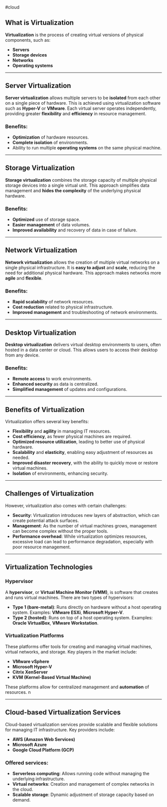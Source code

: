 #cloud

## What is Virtualization

**Virtualization** is the process of creating virtual versions of physical components, such as:

- **Servers**
- **Storage devices**
- **Networks**
- **Operating systems**

---

## Server Virtualization

**Server virtualization** allows multiple servers to be **isolated** from each other on a single piece of hardware. This is achieved using virtualization software such as **Hyper-V** or **VMware**. Each virtual server operates independently, providing greater **flexibility** and **efficiency** in resource management.

### Benefits:

- **Optimization** of hardware resources.
- **Complete isolation** of environments.
- Ability to run multiple **operating systems** on the same physical machine.

---

## Storage Virtualization

**Storage virtualization** combines the storage capacity of multiple physical storage devices into a single virtual unit. This approach simplifies data management and **hides the complexity** of the underlying physical hardware.

### Benefits:

- **Optimized** use of storage space.
- **Easier management** of data volumes.
- **Improved availability** and recovery of data in case of failure.

---

## Network Virtualization

**Network virtualization** allows the creation of multiple virtual networks on a single physical infrastructure. It is **easy to adjust** and **scale**, reducing the need for additional physical hardware. This approach makes networks more **agile** and **flexible**.

### Benefits:

- **Rapid scalability** of network resources.
- **Cost reduction** related to physical infrastructure.
- **Improved management** and troubleshooting of network environments.

---

## Desktop Virtualization

**Desktop virtualization** delivers virtual desktop environments to users, often hosted in a data center or cloud. This allows users to access their desktop from any device.

### Benefits:

- **Remote access** to work environments.
- **Enhanced security** as data is centralized.
- **Simplified management** of updates and configurations.

---

## Benefits of Virtualization

Virtualization offers several key benefits:

- **Flexibility** and **agility** in managing IT resources.
- **Cost efficiency**, as fewer physical machines are required.
- **Optimized resource utilization**, leading to better use of physical hardware.
- **Scalability** and **elasticity**, enabling easy adjustment of resources as needed.
- **Improved disaster recovery**, with the ability to quickly move or restore virtual machines.
- **Isolation** of environments, enhancing security.

---

## Challenges of Virtualization

However, virtualization also comes with certain challenges:

- **Security**: Virtualization introduces new layers of abstraction, which can create potential attack surfaces.
- **Management**: As the number of virtual machines grows, management can become complex without the proper tools.
- **Performance overhead**: While virtualization optimizes resources, excessive load can lead to performance degradation, especially with poor resource management.

---

## Virtualization Technologies

### Hypervisor

A **hypervisor**, or **Virtual Machine Monitor (VMM)**, is software that creates and runs virtual machines. There are two types of hypervisors:

- **Type 1 (bare-metal)**: Runs directly on hardware without a host operating system. Examples: **VMware ESXi**, **Microsoft Hyper-V**.
- **Type 2 (hosted)**: Runs on top of a host operating system. Examples: **Oracle VirtualBox**, **VMware Workstation**.

### Virtualization Platforms

These platforms offer tools for creating and managing virtual machines, virtual networks, and storage. Key players in the market include:

- **VMware vSphere**
- **Microsoft Hyper-V**
- **Citrix XenServer**
- **KVM (Kernel-Based Virtual Machine)**

These platforms allow for centralized management and **automation** of resources.
n

---

## Cloud-based Virtualization Services

Cloud-based virtualization services provide scalable and flexible solutions for managing IT infrastructure. Key providers include:

- **AWS (Amazon Web Services)**
- **Microsoft Azure**
- **Google Cloud Platform (GCP)**

### Offered services:

- **Serverless computing**: Allows running code without managing the underlying infrastructure.
- **Virtual networks**: Creation and management of complex networks in the cloud.
- **Scalable storage**: Dynamic adjustment of storage capacity based on demand.